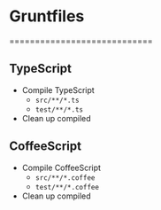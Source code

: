 # Gruntfiles
============================

## TypeScript

* Compile TypeScript
  * `src/**/*.ts`
  * `test/**/*.ts`
* Clean up compiled

## CoffeeScript

* Compile CoffeeScript
  * `src/**/*.coffee`
  * `test/**/*.coffee`
* Clean up compiled
